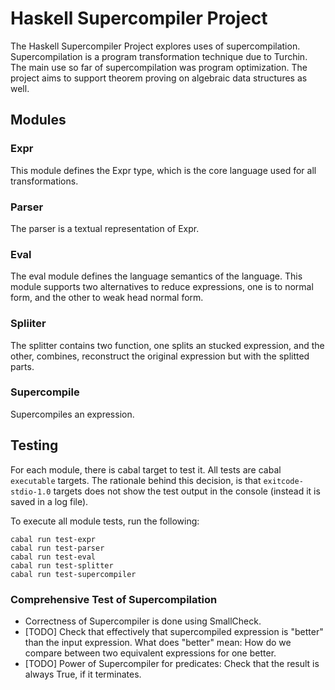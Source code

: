 # Haskell Supercompiler Project

The Haskell Supercompiler Project explores uses of supercompilation.
Supercompilation is a program transformation technique due to Turchin.
The main use so far of supercompilation was program optimization.
The project aims to support theorem proving on algebraic data structures
as well.

## Modules

### Expr

This module defines the Expr type,
which is the core language used for all transformations.

### Parser

The parser is a textual representation of Expr.

### Eval

The eval module defines the language semantics of the language.
This module supports two alternatives to reduce expressions,
one is to normal form, and the other to weak head normal form.

### Spliiter

The splitter contains two function, one splits an stucked expression,
and the other, combines, reconstruct the original expression but with the
splitted parts.

### Supercompile

Supercompiles an expression.

## Testing

For each module, there is cabal target to test it.
All tests are cabal `executable` targets.
The rationale behind this decision, is that `exitcode-stdio-1.0` targets does not show the test output in the console (instead it is saved in a log file).

To execute all module tests, run the following:

```
cabal run test-expr
cabal run test-parser
cabal run test-eval
cabal run test-splitter
cabal run test-supercompiler
```

### Comprehensive Test of Supercompilation

* Correctness of Supercompiler is done using SmallCheck.
* [TODO] Check that effectively that supercompiled expression is
  "better" than the input expression.
  What does "better" mean: How do we compare between two equivalent
  expressions for one better.
* [TODO] Power of Supercompiler for predicates: Check that the
  result is always True, if it terminates.
